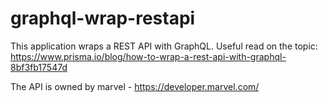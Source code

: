 # graphql-wrap-restapi
This application wraps a REST API with GraphQL. Useful read on the topic: https://www.prisma.io/blog/how-to-wrap-a-rest-api-with-graphql-8bf3fb17547d

The API is owned by marvel - https://developer.marvel.com/
